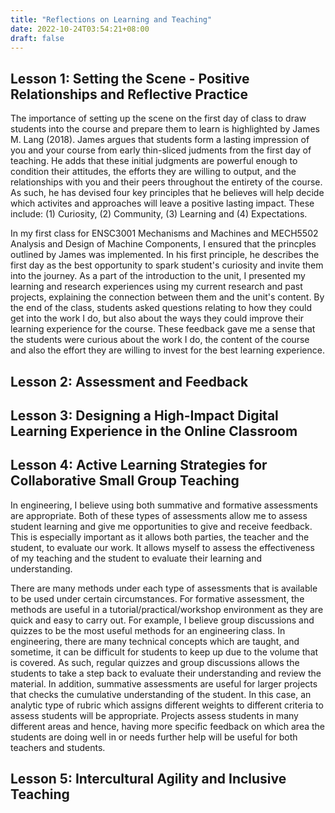 ```yaml
---
title: "Reflections on Learning and Teaching"
date: 2022-10-24T03:54:21+08:00
draft: false
---
```


## Lesson 1: Setting the Scene - Positive Relationships and Reflective Practice
The importance of setting up the scene on the first day of class to draw students into the course and prepare them to learn is highlighted by James M. Lang (2018). James argues that students form a lasting impression of you and your course from early thin-sliced judments from the first day of teaching. He adds that these initial judgments are powerful enough to condition their attitudes, the efforts they are willing to output, and the relationships with you and their peers throughout the entirety of the course. As such, he has devised four key principles that he believes will help decide which activites and approaches will leave a positive lasting impact. These include: (1) Curiosity, (2) Community, (3) Learning and (4) Expectations.

In my first class for ENSC3001 Mechanisms and Machines and MECH5502 Analysis and Design of Machine Components, I ensured that the princples outlined by James was implemented. In his first principle, he describes the first day as the best opportunity to spark student's curiosity and invite them into the journey. As a part of the introduction to the unit, I presented my learning and research experiences using my current research and past projects, explaining the connection between them and the unit's content. By the end of the class, students asked questions relating to how they could get into the work I do, but also about the ways they could improve their learning experience for the course. These feedback gave me a sense that the students were curious about the work I do, the content of the course and also the effort they are willing to invest for the best learning experience.


## Lesson 2: Assessment and Feedback



## Lesson 3: Designing a High-Impact Digital Learning Experience in the Online Classroom



## Lesson 4: Active Learning Strategies for Collaborative Small Group Teaching
In engineering, I believe using both summative and formative assessments are appropriate. Both of these types of assessments allow me to assess student learning and give me opportunities to give and receive feedback. This is especially important as it allows both parties, the teacher and the student, to evaluate our work. It allows myself to assess the effectiveness of my teaching and the student to evaluate their learning and understanding.

There are many methods under each type of assessments that is available to be used under certain circumstances. For formative assessment, the methods are useful in a tutorial/practical/workshop environment as they are quick and easy to carry out. For example, I believe group discussions and quizzes to be the most useful methods for an engineering class. In engineering, there are many technical concepts which are taught, and sometime, it can be difficult for students to keep up due to the volume that is covered. As such, regular quizzes and group discussions allows the students to take a step back to evaluate their understanding and review the material. In addition, summative assessments are useful for larger projects that checks the cumulative understanding of the student. In this case, an analytic type of rubric which assigns different weights to different criteria to assess students will be appropriate. Projects assess students in many different areas and hence, having more specific feedback on which area the students are doing well in or needs further help will be useful for both teachers and students.  

## Lesson 5: Intercultural Agility and Inclusive Teaching  

